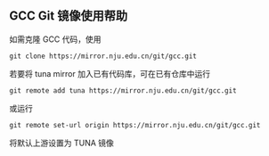 
## GCC Git 镜像使用帮助

如需克隆 GCC 代码，使用

```
git clone https://mirror.nju.edu.cn/git/gcc.git
```

若要将 tuna mirror 加入已有代码库，可在已有仓库中运行

```
git remote add tuna https://mirror.nju.edu.cn/git/gcc.git
```

或运行

```
git remote set-url origin https://mirror.nju.edu.cn/git/gcc.git
```

将默认上游设置为 TUNA 镜像
